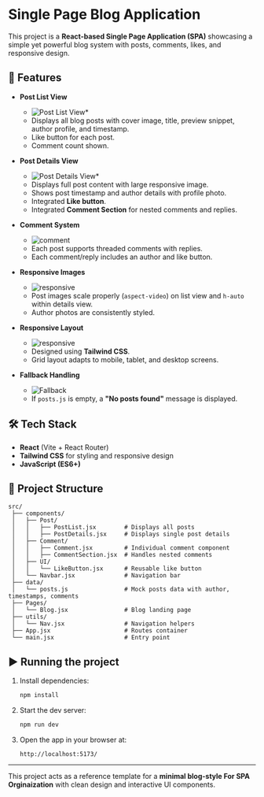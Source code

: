 # Single Page Blog Application

This project is a **React-based Single Page Application (SPA)** showcasing a simple yet powerful blog system with posts, comments, likes, and responsive design.

## 🚀 Features

-   **Post List View**
    -   ![Post List View*](src/assets/lis.png) 
    -   Displays all blog posts with cover image, title, preview snippet, author profile, and timestamp.
    -   Like button for each post.
    -   Comment count shown.

-   **Post Details View**

    -   ![Post Details View*](src/assets/de.png)
    -   Displays full post content with large responsive image.
    -   Shows post timestamp and author details with profile photo.
    -   Integrated **Like button**.
    -   Integrated **Comment Section** for nested comments and replies.

-   **Comment System**

    -   ![comment](src/assets/co.png)
    -   Each post supports threaded comments with replies.
    -   Each comment/reply includes an author and like button.

-   **Responsive Images**

    -   ![responsive](src/assets/res1.png)
    -   Post images scale properly (`aspect-video`) on list view and `h-auto` within details view.
    -   Author photos are consistently styled.

-   **Responsive Layout**
    -   ![responsive](src/assets/res1.png)
    -   Designed using **Tailwind CSS**.
    -   Grid layout adapts to mobile, tablet, and desktop screens.

-   **Fallback Handling**
    -   ![Fallback](src/assets/cen.png)
    -   If `posts.js` is empty, a **"No posts found"** message is displayed.

## 🛠️ Tech Stack

-   **React** (Vite + React Router)
-   **Tailwind CSS** for styling and responsive design
-   **JavaScript (ES6+)**

## 📂 Project Structure

```
src/
 ├── components/
 │   ├── Post/
 │   │   ├── PostList.jsx        # Displays all posts
 │   │   ├── PostDetails.jsx     # Displays single post details
 │   ├── Comment/
 │   │   ├── Comment.jsx         # Individual comment component
 │   │   ├── CommentSection.jsx  # Handles nested comments
 │   ├── UI/
 │   │   └── LikeButton.jsx      # Reusable like button
 │   └── Navbar.jsx              # Navigation bar
 ├── data/
 │   └── posts.js                # Mock posts data with author, timestamps, comments
 ├── Pages/
 │   └── Blog.jsx                # Blog landing page
 ├── utils/
 │   └── Nav.jsx                 # Navigation helpers
 ├── App.jsx                     # Routes container
 └── main.jsx                    # Entry point
```

## ▶️ Running the project

1. Install dependencies:
    ```bash
    npm install
    ```
2. Start the dev server:
    ```bash
    npm run dev
    ```
3. Open the app in your browser at:
    ```
    http://localhost:5173/
    ```

---

This project acts as a reference template for a **minimal blog-style For SPA Orginaization** with clean design and interactive UI components.
